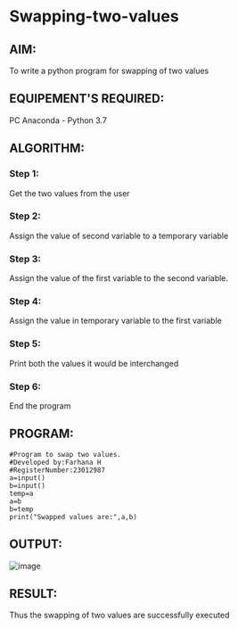 # Swapping-two-values
## AIM:
To write a python program for swapping of two values
## EQUIPEMENT'S REQUIRED: 
PC
Anaconda - Python 3.7
## ALGORITHM: 
### Step 1:
Get the two values from the user
### Step 2: 
Assign the value of second variable to a temporary variable 
### Step 3: 
Assign the value of the first variable to the second variable.
### Step 4:  
Assign the value in temporary variable to the first variable
### Step 5: 
Print both the values it would be interchanged
### Step 6: 
End the program
## PROGRAM:
```
#Program to swap two values.
#Developed by:Farhana H 
#RegisterNumber:23012987
a=input()
b=input()
temp=a
a=b
b=temp
print("Swapped values are:",a,b)
```
## OUTPUT:
![image](https://github.com/syedfayaz3105/Swapping-two-values/assets/147144126/33faab16-e5c1-4857-bf28-a8151264c75e)


## RESULT:
Thus the swapping of two values are successfully executed



